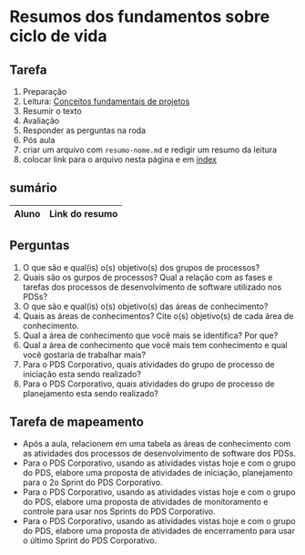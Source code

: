 # Resumos dos fundamentos sobre ciclo de vida

## Tarefa

1. Preparação
  1. Leitura: [Conceitos fundamentais de projetos](https://sites.google.com/site/gerenciadeprojetosdeti/aulas-1/6---grupos-de-processos-e-areas-de-conhecimento-de-gestao-de-projeto)
  2. Resumir o texto
2. Avaliação
  1. Responder as perguntas na roda
3. Pós aula
  1. criar um arquivo com ```resumo-nome.md``` e redigir um resumo da leitura
  2. colocar link para o arquivo nesta página e em [index](../../index.md)

## sumário

| Aluno | Link do resumo |
| --- | --- |

## Perguntas
1. O que são e qual(is) o(s) objetivo(s) dos grupos de processos?
2. Quais são os gurpos de processos? Qual a relação com as fases e tarefas dos processos de desenvolvimento de software utilizado nos PDSs?
3. O que são e qual(is) o(s) objetivo(s) das áreas de conhecimento?
4. Quais as áreas de conhecimentos? Cite o(s) objetivo(s) de cada área de conhecimento.
5. Qual a área de conhecimento que você mais se identifica? Por que?
6. Qual a área de conhecimento que você mais tem conhecimento e qual você gostaria de trabalhar mais?
7. Para o PDS Corporativo, quais atividades do grupo de processo de iniciação esta sendo realizado?
8. Para o PDS Corporativo, quais atividades do grupo de processo de planejamento esta sendo realizado?


## Tarefa de mapeamento
- Após a aula, relacionem em uma tabela as áreas de conhecimento com as atividades dos processos de desenvolvimento de software dos PDSs.
- Para o PDS Corporativo, usando as atividades vistas hoje e com o grupo do PDS, elabore uma proposta de atividades de iniciação,  planejamento para o 2o Sprint do PDS Corporativo.
- Para o PDS Corporativo, usando as atividades vistas hoje e com o grupo do PDS, elabore uma proposta de atividades de monitoramento e controle para usar nos Sprints do PDS Corporativo.
- Para o PDS Corporativo, usando as atividades vistas hoje e com o grupo do PDS, elabore uma proposta de atividades de encerramento para usar o último Sprint do PDS Corporativo.
